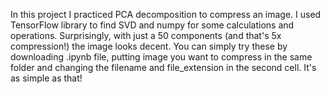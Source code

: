 In this project I practiced PCA decomposition to compress an image. I used TensorFlow library to find SVD and numpy for some calculations and operations.
Surprisingly, with just a 50 components (and that's 5x compression!) the image looks decent. 
You can simply try these by downloading .ipynb file, putting image you want to compress in the same folder and changing the filename and file_extension in the second cell.
It's as simple as that!

